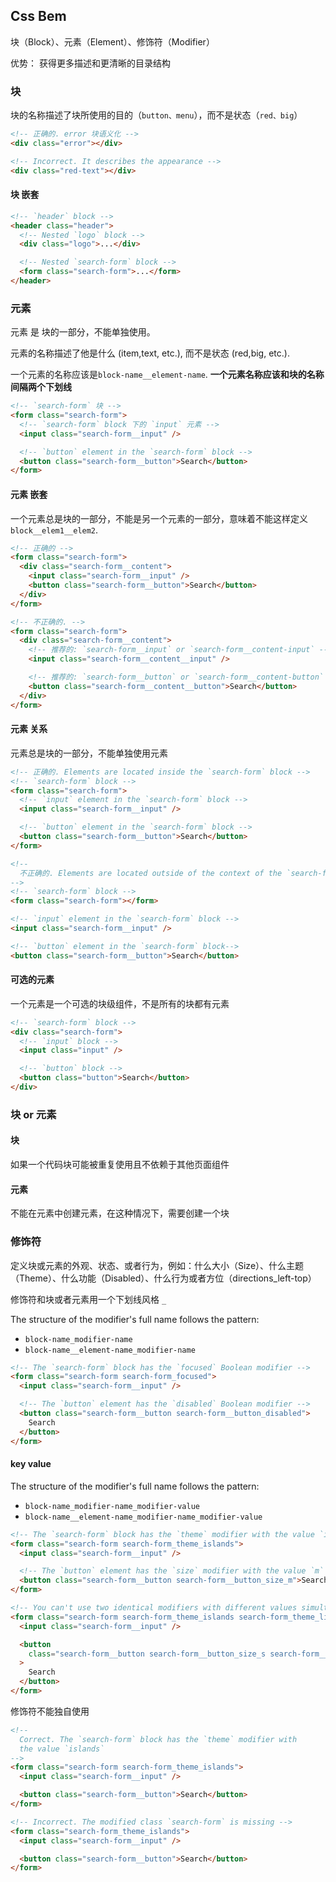 ## Css Bem

块（Block）、元素（Element）、修饰符（Modifier）

优势： 获得更多描述和更清晰的目录结构

### 块

块的名称描述了块所使用的目的（`button、menu`），而不是状态（`red、big`）

```html
<!-- 正确的. error 块语义化 -->
<div class="error"></div>

<!-- Incorrect. It describes the appearance -->
<div class="red-text"></div>
```

#### 块 嵌套

```html
<!-- `header` block -->
<header class="header">
  <!-- Nested `logo` block -->
  <div class="logo">...</div>

  <!-- Nested `search-form` block -->
  <form class="search-form">...</form>
</header>
```

### 元素

元素 是 块的一部分，不能单独使用。

元素的名称描述了他是什么 (item,text, etc.), 而不是状态 (red,big, etc.).

一个元素的名称应该是`block-name__element-name`. **一个元素名称应该和块的名称间隔两个下划线**

```html
<!-- `search-form` 块 -->
<form class="search-form">
  <!-- `search-form` block 下的 `input` 元素 -->
  <input class="search-form__input" />

  <!-- `button` element in the `search-form` block -->
  <button class="search-form__button">Search</button>
</form>
```

#### 元素 嵌套

一个元素总是块的一部分，不能是另一个元素的一部分，意味着不能这样定义`block__elem1__elem2`.

```html
<!-- 正确的 -->
<form class="search-form">
  <div class="search-form__content">
    <input class="search-form__input" />
    <button class="search-form__button">Search</button>
  </div>
</form>

<!-- 不正确的. -->
<form class="search-form">
  <div class="search-form__content">
    <!-- 推荐的: `search-form__input` or `search-form__content-input` -->
    <input class="search-form__content__input" />

    <!-- 推荐的: `search-form__button` or `search-form__content-button` -->
    <button class="search-form__content__button">Search</button>
  </div>
</form>
```

#### 元素 关系

元素总是块的一部分，不能单独使用元素

```html
<!-- 正确的. Elements are located inside the `search-form` block -->
<!-- `search-form` block -->
<form class="search-form">
  <!-- `input` element in the `search-form` block -->
  <input class="search-form__input" />

  <!-- `button` element in the `search-form` block -->
  <button class="search-form__button">Search</button>
</form>

<!--
  不正确的. Elements are located outside of the context of the `search-form` block
-->
<!-- `search-form` block -->
<form class="search-form"></form>

<!-- `input` element in the `search-form` block -->
<input class="search-form__input" />

<!-- `button` element in the `search-form` block-->
<button class="search-form__button">Search</button>
```

#### 可选的元素

一个元素是一个可选的块级组件，不是所有的块都有元素

```html
<!-- `search-form` block -->
<div class="search-form">
  <!-- `input` block -->
  <input class="input" />

  <!-- `button` block -->
  <button class="button">Search</button>
</div>
```

### 块 or 元素

#### 块

如果一个代码块可能被重复使用且不依赖于其他页面组件

#### 元素

不能在元素中创建元素，在这种情况下，需要创建一个块

### 修饰符

定义块或元素的外观、状态、或者行为，例如：什么大小（Size）、什么主题（Theme）、什么功能（Disabled）、什么行为或者方位（directions_left-top）

修饰符和块或者元素用一个下划线风格 `_`

The structure of the modifier's full name follows the pattern:

- `block-name_modifier-name`
- `block-name__element-name_modifier-name`

```html
<!-- The `search-form` block has the `focused` Boolean modifier -->
<form class="search-form search-form_focused">
  <input class="search-form__input" />

  <!-- The `button` element has the `disabled` Boolean modifier -->
  <button class="search-form__button search-form__button_disabled">
    Search
  </button>
</form>
```

#### key value

The structure of the modifier's full name follows the pattern:

- `block-name_modifier-name_modifier-value`
- `block-name__element-name_modifier-name_modifier-value`

```html
<!-- The `search-form` block has the `theme` modifier with the value `islands` -->
<form class="search-form search-form_theme_islands">
  <input class="search-form__input" />

  <!-- The `button` element has the `size` modifier with the value `m` -->
  <button class="search-form__button search-form__button_size_m">Search</button>
</form>

<!-- You can't use two identical modifiers with different values simultaneously -->
<form class="search-form search-form_theme_islands search-form_theme_lite">
  <input class="search-form__input" />

  <button
    class="search-form__button search-form__button_size_s search-form__button_size_m"
  >
    Search
  </button>
</form>
```

修饰符不能独自使用

```html
<!--
  Correct. The `search-form` block has the `theme` modifier with
  the value `islands`
-->
<form class="search-form search-form_theme_islands">
  <input class="search-form__input" />

  <button class="search-form__button">Search</button>
</form>

<!-- Incorrect. The modified class `search-form` is missing -->
<form class="search-form_theme_islands">
  <input class="search-form__input" />

  <button class="search-form__button">Search</button>
</form>
```
